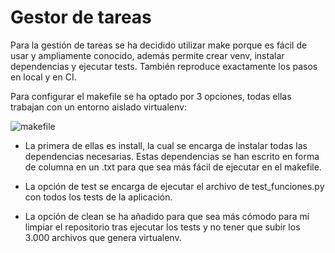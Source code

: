 # Gestor de tareas
Para la gestión de tareas se ha decidido utilizar make porque es fácil de usar y ampliamente conocido, además permite crear venv, instalar dependencias y ejecutar tests. También reproduce exactamente los pasos en local y en CI.

Para configurar el makefile se ha optado por 3 opciones, todas ellas trabajan con un entorno aislado virtualenv:

![makefile](imagenes/makefile.png)

* La primera de ellas es install, la cual se encarga de instalar todas las dependencias necesarias. Estas dependencias se han escrito en forma de columna en un .txt para que sea más fácil de ejecutar en el makefile.

* La opción de test se encarga de ejecutar el archivo de test_funciones.py con todos los tests de la aplicación.

* La opción de clean se ha añadido para que sea más cómodo para mí limpiar el repositorio tras ejecutar los tests y no tener que subir los 3.000 archivos que genera virtualenv.